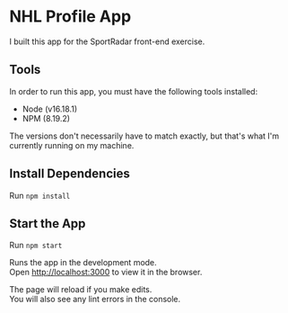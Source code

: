 # NHL Profile App
I built this app for the SportRadar front-end exercise.

## Tools
In order to run this app, you must have the following tools installed:
* Node (v16.18.1)
* NPM (8.19.2)

The versions don't necessarily have to match exactly, but that's what I'm currently running on my machine.

## Install Dependencies
Run `npm install`
## Start the App
Run `npm start`

Runs the app in the development mode.\
Open [http://localhost:3000](http://localhost:3000) to view it in the browser.

The page will reload if you make edits.\
You will also see any lint errors in the console.
